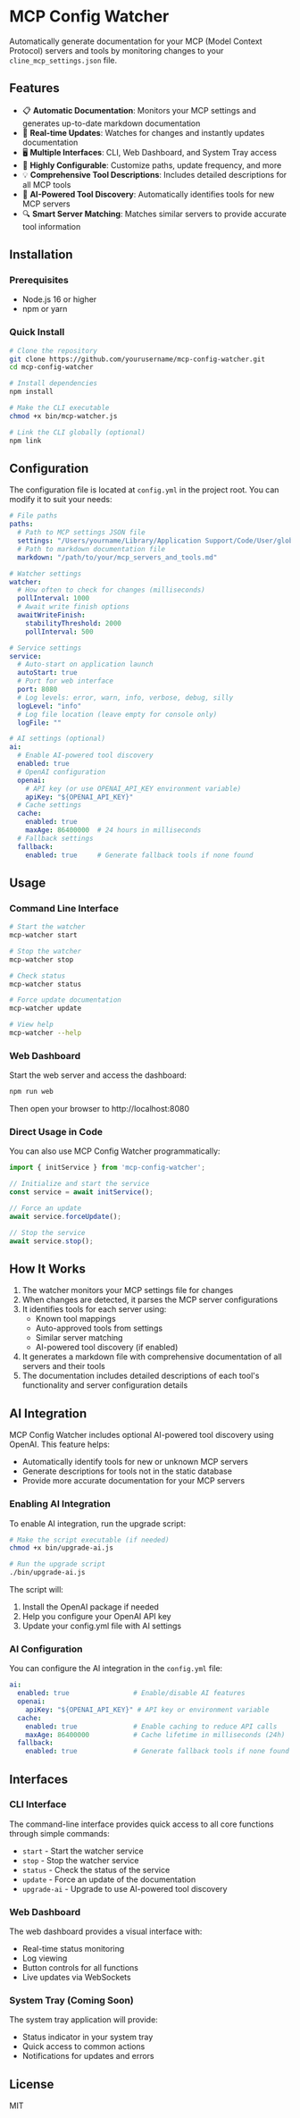 # MCP Config Watcher

Automatically generate documentation for your MCP (Model Context Protocol) servers and tools by monitoring changes to your `cline_mcp_settings.json` file.

## Features

- 📋 **Automatic Documentation**: Monitors your MCP settings and generates up-to-date markdown documentation
- 🔄 **Real-time Updates**: Watches for changes and instantly updates documentation
- 🖥️ **Multiple Interfaces**: CLI, Web Dashboard, and System Tray access
- 🔧 **Highly Configurable**: Customize paths, update frequency, and more
- 💡 **Comprehensive Tool Descriptions**: Includes detailed descriptions for all MCP tools
- 🧠 **AI-Powered Tool Discovery**: Automatically identifies tools for new MCP servers
- 🔍 **Smart Server Matching**: Matches similar servers to provide accurate tool information

## Installation

### Prerequisites

- Node.js 16 or higher
- npm or yarn

### Quick Install

```bash
# Clone the repository
git clone https://github.com/yourusername/mcp-config-watcher.git
cd mcp-config-watcher

# Install dependencies
npm install

# Make the CLI executable 
chmod +x bin/mcp-watcher.js

# Link the CLI globally (optional)
npm link
```

## Configuration

The configuration file is located at `config.yml` in the project root. You can modify it to suit your needs:

```yaml
# File paths
paths:
  # Path to MCP settings JSON file
  settings: "/Users/yourname/Library/Application Support/Code/User/globalStorage/saoudrizwan.claude-dev/settings/cline_mcp_settings.json"
  # Path to markdown documentation file
  markdown: "/path/to/your/mcp_servers_and_tools.md"

# Watcher settings
watcher:
  # How often to check for changes (milliseconds)
  pollInterval: 1000
  # Await write finish options
  awaitWriteFinish:
    stabilityThreshold: 2000
    pollInterval: 500

# Service settings
service:
  # Auto-start on application launch
  autoStart: true
  # Port for web interface
  port: 8080
  # Log levels: error, warn, info, verbose, debug, silly
  logLevel: "info"
  # Log file location (leave empty for console only)
  logFile: ""

# AI settings (optional)
ai:
  # Enable AI-powered tool discovery
  enabled: true
  # OpenAI configuration
  openai:
    # API key (or use OPENAI_API_KEY environment variable)
    apiKey: "${OPENAI_API_KEY}"
  # Cache settings
  cache:
    enabled: true
    maxAge: 86400000  # 24 hours in milliseconds
  # Fallback settings
  fallback:
    enabled: true     # Generate fallback tools if none found
```

## Usage

### Command Line Interface

```bash
# Start the watcher
mcp-watcher start

# Stop the watcher
mcp-watcher stop

# Check status
mcp-watcher status

# Force update documentation
mcp-watcher update

# View help
mcp-watcher --help
```

### Web Dashboard

Start the web server and access the dashboard:

```bash
npm run web
```

Then open your browser to http://localhost:8080

### Direct Usage in Code

You can also use MCP Config Watcher programmatically:

```javascript
import { initService } from 'mcp-config-watcher';

// Initialize and start the service
const service = await initService();

// Force an update
await service.forceUpdate();

// Stop the service
await service.stop();
```

## How It Works

1. The watcher monitors your MCP settings file for changes
2. When changes are detected, it parses the MCP server configurations
3. It identifies tools for each server using:
   - Known tool mappings
   - Auto-approved tools from settings
   - Similar server matching
   - AI-powered tool discovery (if enabled)
4. It generates a markdown file with comprehensive documentation of all servers and their tools
5. The documentation includes detailed descriptions of each tool's functionality and server configuration details

## AI Integration

MCP Config Watcher includes optional AI-powered tool discovery using OpenAI. This feature helps:

- Automatically identify tools for new or unknown MCP servers
- Generate descriptions for tools not in the static database
- Provide more accurate documentation for your MCP servers

### Enabling AI Integration

To enable AI integration, run the upgrade script:

```bash
# Make the script executable (if needed)
chmod +x bin/upgrade-ai.js

# Run the upgrade script
./bin/upgrade-ai.js
```

The script will:
1. Install the OpenAI package if needed
2. Help you configure your OpenAI API key
3. Update your config.yml file with AI settings

### AI Configuration

You can configure the AI integration in the `config.yml` file:

```yaml
ai:
  enabled: true                # Enable/disable AI features
  openai:
    apiKey: "${OPENAI_API_KEY}" # API key or environment variable
  cache:
    enabled: true              # Enable caching to reduce API calls
    maxAge: 86400000           # Cache lifetime in milliseconds (24h)
  fallback:
    enabled: true              # Generate fallback tools if none found
```

## Interfaces

### CLI Interface

The command-line interface provides quick access to all core functions through simple commands:
- `start` - Start the watcher service
- `stop` - Stop the watcher service
- `status` - Check the status of the service
- `update` - Force an update of the documentation
- `upgrade-ai` - Upgrade to use AI-powered tool discovery

### Web Dashboard

The web dashboard provides a visual interface with:
- Real-time status monitoring
- Log viewing
- Button controls for all functions
- Live updates via WebSockets

### System Tray (Coming Soon)

The system tray application will provide:
- Status indicator in your system tray
- Quick access to common actions
- Notifications for updates and errors

## License

MIT
